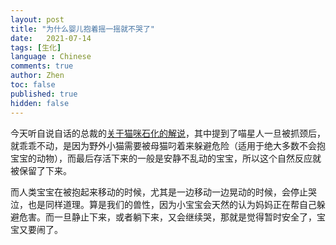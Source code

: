 ```yaml
---
layout: post
title: "为什么婴儿抱着摇一摇就不哭了"
date:   2021-07-14
tags: [生化]
language : Chinese
comments: true
author: Zhen
toc: false
published: true
hidden: false
---
```

今天听自说自话的总裁的[关于猫咪石化的解说](https://youtu.be/UGMOvb0DXSk)，其中提到了喵星人一旦被抓颈后，就乖乖不动，是因为野外小猫需要被母猫叼着来躲避危险（适用于绝大多数不会抱宝宝的动物），而最后存活下来的一般是安静不乱动的宝宝，所以这个自然反应就被保留了下来。

而人类宝宝在被抱起来移动的时候，尤其是一边移动一边晃动的时候，会停止哭泣，也是同样道理。算是我们的兽性，因为小宝宝会天然的认为妈妈正在帮自己躲避危害。而一旦静止下来，或者躺下来，又会继续哭，那就是觉得暂时安全了，宝宝又要闹了。


<!--stackedit_data:
eyJoaXN0b3J5IjpbLTEyNjkyODU2MTIsLTc1MDQ5ODg4NiwxMD
UyMTQ0MTk1XX0=
-->